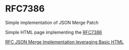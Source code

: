 # RFC7386
Simple implementation of  JSON Merge Patch 


Simple HTML page implementing the [RFC7386](https://www.rfc-editor.org/rfc/rfc7386) 
 

[RFC JSON Merge Implementation leveraging Basic HTML](lasnef.github.io/RFC7386.github.io/) 
